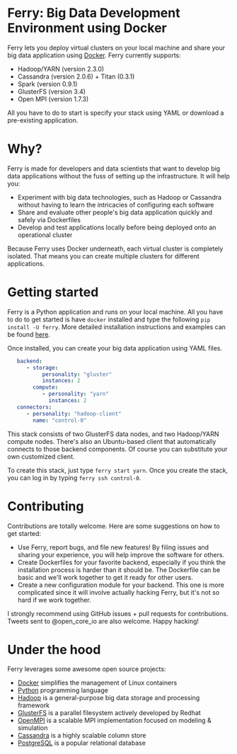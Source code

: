 Ferry: Big Data Development Environment using Docker
====================================================

Ferry lets you deploy virtual clusters on your local machine and share your big data application using [Docker](https://www.docker.io). Ferry currently supports:

* Hadoop/YARN (version 2.3.0)
* Cassandra (version 2.0.6) + Titan (0.3.1)
* Spark (version 0.9.1)
* GlusterFS (version 3.4)
* Open MPI (version 1.7.3)

All you have to do to start is specify your stack using YAML or download a pre-existing application. 

Why?
====

Ferry is made for developers and data scientists that want to develop big data applications without the fuss of setting up the infrastructure. It will help you: 

* Experiment with big data technologies, such as Hadoop or Cassandra without having to learn the intricacies of configuring each software
* Share and evaluate other people's big data application quickly and safely via Dockerfiles
* Develop and test applications locally before being deployed onto an operational cluster

Because Ferry uses Docker underneath, each virtual cluster is completely isolated. That means you can create multiple clusters for different applications.

Getting started
===============

Ferry is a Python application and runs on your local machine. All you have to do to get started is have
`docker` installed and type the following `pip install -U ferry`. More detailed installation instructions and examples can be found [here](http://ferry.opencore.io). 


Once installed, you can create your big data application using YAML files. 

```yaml
   backend:
      - storage:
           personality: "gluster"
           instances: 2
        compute:
           - personality: "yarn"
             instances: 2
   connectors:
      - personality: "hadoop-client"
        name: "control-0"
```

This stack consists of two GlusterFS data nodes, and two Hadoop/YARN compute nodes. There's also an Ubuntu-based
client that automatically connects to those backend components. Of course you can substitute your own
customized client. 

To create this stack, just type `ferry start yarn`. Once you create the stack, 
you can log in by typing `ferry ssh control-0`. 

Contributing
============

Contributions are totally welcome. Here are some suggestions on how to get started:

* Use Ferry, report bugs, and file new features! By filing issues and sharing your experience, you will help improve the software for others.
* Create Dockerfiles for your favorite backend, especially if you think the installation process is harder than it should be. The Dockerfile can be basic and we'll work together to get it ready for other users. 
* Create a new configuration module for your backend. This one is more complicated since it will involve actually hacking Ferry, but it's not so hard if we work together. 

I strongly recommend using GitHub issues + pull requests for contributions. Tweets sent to @open_core_io are also welcome. Happy hacking!

Under the hood
==============

Ferry leverages some awesome open source projects:

* [Docker](https://www.docker.io) simplifies the management of Linux containers
* [Python](http://www.python.org) programming language
* [Hadoop](http://hadoop.apache.org) is a general-purpose big data storage and processing framework
* [GlusterFS](http://www.gluster.org) is a parallel filesystem actively developed by Redhat
* [OpenMPI](http://www.open-mpi.org) is a scalable MPI implementation focused on modeling & simulation
* [Cassandra](http://cassandra.apache.org) is a highly scalable column store
* [PostgreSQL](http://postgresql.org) is a popular relational database
